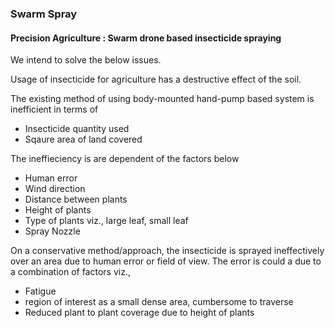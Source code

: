 ### Swarm Spray

#### Precision Agriculture : Swarm drone based insecticide spraying





We intend to solve the below issues.

Usage of insecticide for agriculture has a destructive effect of the soil. 

The existing method of using body-mounted hand-pump based system is inefficient in terms of
* Insecticide quantity used
* Sqaure area of land covered

The ineffieciency is are dependent of the factors below
* Human error
* Wind direction
* Distance between plants
* Height of plants
* Type of plants viz., large leaf, small leaf
* Spray Nozzle

On a conservative method/approach, the insecticide is sprayed ineffectively over an area 
due to human error or field of view. 
The error is could a due to a combination of factors viz.,
* Fatigue
* region of interest as a small dense area, cumbersome to traverse
* Reduced plant to plant coverage due to height of plants



